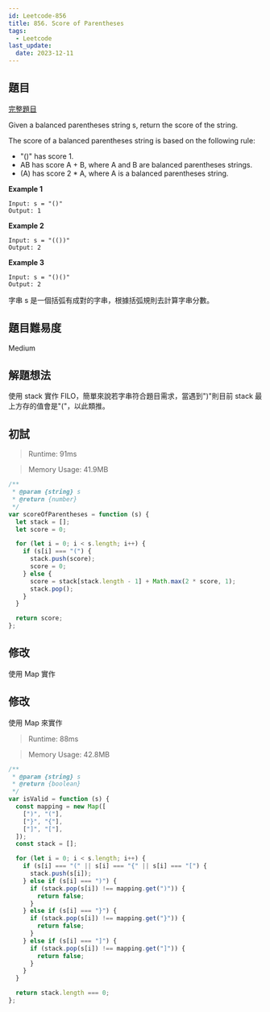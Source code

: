 ```yaml
---
id: Leetcode-856
title: 856. Score of Parentheses
tags:
  - Leetcode
last_update:
  date: 2023-12-11
---
```


## 題目

[完整題目](https://leetcode.com/problems/score-of-parentheses/)

Given a balanced parentheses string s, return the score of the string.

The score of a balanced parentheses string is based on the following rule:

- "()" has score 1.
- AB has score A + B, where A and B are balanced parentheses strings.
- (A) has score 2 \* A, where A is a balanced parentheses string.

**Example 1**

```
Input: s = "()"
Output: 1
```

**Example 2**

```
Input: s = "(())"
Output: 2
```

**Example 3**

```
Input: s = "()()"
Output: 2
```

字串 s 是一個括弧有成對的字串，根據括弧規則去計算字串分數。

## 題目難易度

Medium

## 解題想法

使用 stack 實作 FILO，簡單來說若字串符合題目需求，當遇到")"則目前 stack 最上方存的值會是"("，以此類推。

## 初試

> Runtime: 91ms

> Memory Usage: 41.9MB

```javascript
/**
 * @param {string} s
 * @return {number}
 */
var scoreOfParentheses = function (s) {
  let stack = [];
  let score = 0;

  for (let i = 0; i < s.length; i++) {
    if (s[i] === "(") {
      stack.push(score);
      score = 0;
    } else {
      score = stack[stack.length - 1] + Math.max(2 * score, 1);
      stack.pop();
    }
  }

  return score;
};
```

## 修改

使用 Map 實作

## 修改

使用 Map 來實作

> Runtime: 88ms

> Memory Usage: 42.8MB

```javascript
/**
 * @param {string} s
 * @return {boolean}
 */
var isValid = function (s) {
  const mapping = new Map([
    [")", "("],
    ["}", "{"],
    ["]", "["],
  ]);
  const stack = [];

  for (let i = 0; i < s.length; i++) {
    if (s[i] === "(" || s[i] === "{" || s[i] === "[") {
      stack.push(s[i]);
    } else if (s[i] === ")") {
      if (stack.pop(s[i]) !== mapping.get(")")) {
        return false;
      }
    } else if (s[i] === "}") {
      if (stack.pop(s[i]) !== mapping.get("}")) {
        return false;
      }
    } else if (s[i] === "]") {
      if (stack.pop(s[i]) !== mapping.get("]")) {
        return false;
      }
    }
  }

  return stack.length === 0;
};
```
